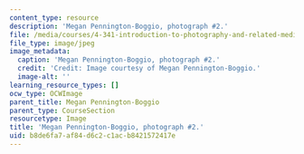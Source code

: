 ```yaml
---
content_type: resource
description: 'Megan Pennington-Boggio, photograph #2.'
file: /media/courses/4-341-introduction-to-photography-and-related-media-fall-2007/b8de6fa7af84d6c2c1acb8421572417e_andres2.jpg
file_type: image/jpeg
image_metadata:
  caption: 'Megan Pennington-Boggio, photograph #2.'
  credit: 'Credit: Image courtesy of Megan Pennington-Boggio.'
  image-alt: ''
learning_resource_types: []
ocw_type: OCWImage
parent_title: Megan Pennington-Boggio
parent_type: CourseSection
resourcetype: Image
title: 'Megan Pennington-Boggio, photograph #2.'
uid: b8de6fa7-af84-d6c2-c1ac-b8421572417e
---
```

